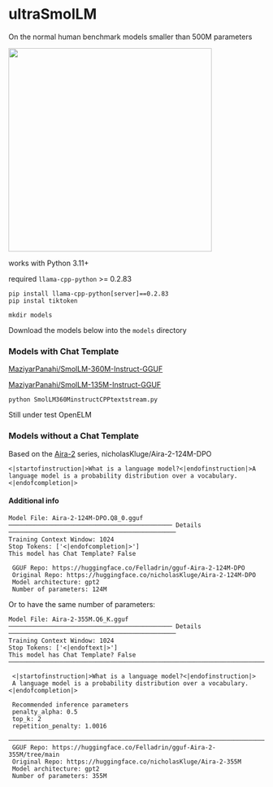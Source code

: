 # ultraSmolLM
On the normal human benchmark models smaller than 500M parameters

<img src='https://huggingface.co/datasets/HuggingFaceTB/images/resolve/main/banner_smol.png' height=400>

works with Python 3.11+

required `llama-cpp-python` >= 0.2.83

```
pip install llama-cpp-python[server]==0.2.83 
pip instal tiktoken

mkdir models
```

Download the models below into the `models` directory

### Models with Chat Template

[MaziyarPanahi/SmolLM-360M-Instruct-GGUF 
](https://huggingface.co/MaziyarPanahi/SmolLM-360M-Instruct-GGUF/tree/main)

[MaziyarPanahi/SmolLM-135M-Instruct-GGUF](https://huggingface.co/MaziyarPanahi/SmolLM-135M-Instruct-GGUF/tree/main)


```
python SmolLM360MinstructCPPtextstream.py
```

Still under test OpenELM

### Models without a Chat Template

Based on the [Aira-2](https://huggingface.co/nicholasKluge/Aira-2-124M-DPO) series, nicholasKluge/Aira-2-124M-DPO
```
<|startofinstruction|>What is a language model?<|endofinstruction|>A language model is a probability distribution over a vocabulary.<|endofcompletion|>
```
#### Additional info
```
Model File: Aira-2-124M-DPO.Q8_0.gguf
───────────────────────────────────────────── Details ──────────────────────────────────────────────
Training Context Window: 1024
Stop Tokens: ['<|endofcompletion|>']
This model has Chat Template? False

 GGUF Repo: https://huggingface.co/Felladrin/gguf-Aira-2-124M-DPO
 Original Repo: https://huggingface.co/nicholasKluge/Aira-2-124M-DPO
 Model architecture: gpt2
 Number of parameters: 124M
```

Or to have the same number of parameters:
```
Model File: Aira-2-355M.Q6_K.gguf
───────────────────────────────────────────── Details ──────────────────────────────────────────────
Training Context Window: 1024
Stop Tokens: ['<|endoftext|>']
This model has Chat Template? False
────────────────────────────────────────────────────────────────────────────────────────────────────

 <|startofinstruction|>What is a language model?<|endofinstruction|>
 A language model is a probability distribution over a vocabulary.<|endofcompletion|>

 Recommended inference parameters
 penalty_alpha: 0.5
 top_k: 2
 repetition_penalty: 1.0016

────────────────────────────────────────────────────────────────────────────────────────────────────
 GGUF Repo: https://huggingface.co/Felladrin/gguf-Aira-2-355M/tree/main
 Original Repo: https://huggingface.co/nicholasKluge/Aira-2-355M
 Model architecture: gpt2
 Number of parameters: 355M
```


